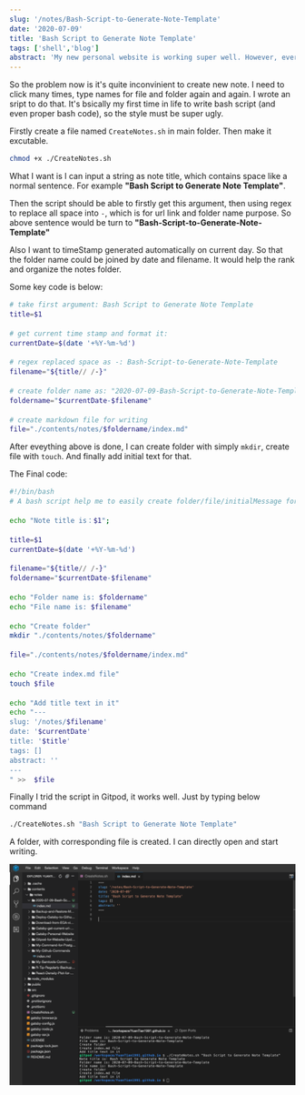 ```yaml
---
slug: '/notes/Bash-Script-to-Generate-Note-Template'
date: '2020-07-09'
title: 'Bash Script to Generate Note Template'
tags: ['shell','blog']
abstract: 'My new personal website is working super well. However, everything I want to create a new note/post, I need to manually create a folder, then an markdown file, then copy-paste head text from other post. Then re-change the name. So I write a simple bash script here to automatically create folder file, text for my initial new notes.'
---
```


So the problem now is it's quite inconvinient to create new note. I need to click many times, type names for file and folder again and again. I wrote an sript to do that. It's bsically my first time in life to write bash script (and even proper bash code), so the style must be super ugly.

Firstly create a file named `CreateNotes.sh` in main folder. Then make it excutable.
```bash
chmod +x ./CreateNotes.sh
```

What I want is I can input a string as note title, which contains space like a normal sentence. For example **"Bash Script to Generate Note Template"**.

Then the script should be able to firstly get this argument, then using regex to replace all space into `-`, which is for url link and folder name purpose. So above sentence would be turn to **"Bash-Script-to-Generate-Note-Template"**

Also I want to timeStamp generated automatically on current day. So that the folder name could be joined by date and filename. It would help the rank and organize the notes folder.

Some key code is below:
```bash
# take first argument: Bash Script to Generate Note Template
title=$1 

# get current time stamp and format it: 
currentDate=$(date '+%Y-%m-%d') 

# regex replaced space as -: Bash-Script-to-Generate-Note-Template
filename="${title// /-}" 

# create folder name as: "2020-07-09-Bash-Script-to-Generate-Note-Template"
foldername="$currentDate-$filename" 

# create markdown file for writing
file="./contents/notes/$foldername/index.md"
```
After eveything above is done, I can create folder with simply `mkdir`, create file with `touch`. And finally add initial text for that.

The Final code:
```bash
#!/bin/bash
# A bash script help me to easily create folder/file/initialMessage for my personal website

echo "Note title is：$1";

title=$1
currentDate=$(date '+%Y-%m-%d')

filename="${title// /-}"
foldername="$currentDate-$filename"

echo "Folder name is: $foldername"
echo "File name is: $filename"

echo "Create folder"
mkdir "./contents/notes/$foldername"

file="./contents/notes/$foldername/index.md"

echo "Create index.md file"
touch $file

echo "Add title text in it"
echo "---
slug: '/notes/$filename'
date: '$currentDate'
title: '$title'
tags: []
abstract: ''
---
" >>  $file


```

Finally I trid the script in Gitpod, it works well. Just by typing below command
```bash
./CreateNotes.sh "Bash Script to Generate Note Template"
```

A folder, with corresponding file is created. I can directly open and start writing.

![Gitpod Screenshot](./fig1.png)